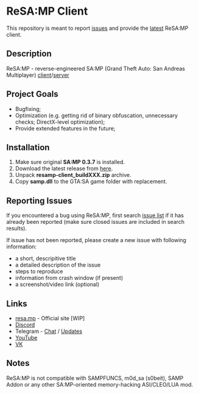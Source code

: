 # ReSA:MP Client
This repository is meant to report [issues](https://github.com/NarutoUA/resamp-client/issues/) and provide the [latest](https://github.com/NarutoUA/resamp-client/releases/latest) ReSA:MP client.

## Description
ReSA:MP - reverse-engineered SA:MP (Grand Theft Auto: San Andreas Multiplayer) [client](https://github.com/NarutoUA/resamp-client)/[server](https://github.com/NarutoUA/resamp-server)

## Project Goals
* Bugfixing;
* Optimization (e.g. getting rid of binary obfuscation, unnecessary checks; DirectX-level optimization);
* Provide extended features in the future;

## Installation
1. Make sure original **SA:MP 0.3.7** is installed.
2. Download the latest release from [here](https://github.com/NarutoUA/resamp-client/releases/latest).
3. Unpack **resamp-client_buildXXX.zip** archive.
4. Copy **samp.dll** to the GTA:SA game folder with replacement.

## Reporting Issues
If you encountered a bug using ReSA:MP, first search [issue list](https://github.com/NarutoUA/resamp-client/issues/) if it has already been reported (make sure closed issues are included in search results).

If issue has not been reported, please create a new issue with following information:
* a short, descripitive title
* a detailed description of the issue
* steps to reproduce
* information from crash window (if present)
* a screenshot/video link (optional)

## Links
* [resa.mp](http://resa.mp) - Official site [WIP]
* [Discord](https://discordapp.com/invite/bvZaYsF)
* Telegram - [Chat](https://t.me/resampchat) / [Updates](https://t.me/resamp)
* [YouTube](https://www.youtube.com/playlist?list=PLGVEkKLWHjVbAamQHoCrebIZVMmkB6wot)
* [VK](https://vk.com/re.samp)

## Notes
ReSA:MP is not compatible with SAMPFUNCS, m0d_sa (s0beit), SAMP Addon or any other SA:MP-oriented memory-hacking ASI/CLEO/LUA mod.

